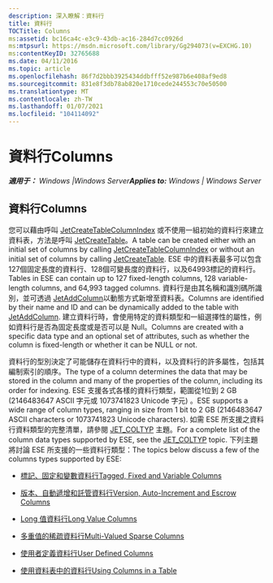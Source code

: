 ```yaml
---
description: 深入瞭解：資料行
title: 資料行
TOCTitle: Columns
ms:assetid: bc16ca4c-e3c9-43db-ac16-284d7cc0926d
ms:mtpsurl: https://msdn.microsoft.com/library/Gg294073(v=EXCHG.10)
ms:contentKeyID: 32765688
ms.date: 04/11/2016
ms.topic: article
ms.openlocfilehash: 86f7d2bbb3925434ddbfff52e987b6e408af9ed8
ms.sourcegitcommit: 831e8f3db78ab820e1710cede244553c70e50500
ms.translationtype: MT
ms.contentlocale: zh-TW
ms.lasthandoff: 01/07/2021
ms.locfileid: "104114092"
---
```

# <a name="columns"></a><span data-ttu-id="261c2-103">資料行</span><span class="sxs-lookup"><span data-stu-id="261c2-103">Columns</span></span>


<span data-ttu-id="261c2-104">_**適用于：** Windows |Windows Server_</span><span class="sxs-lookup"><span data-stu-id="261c2-104">_**Applies to:** Windows | Windows Server_</span></span>

## <a name="columns"></a><span data-ttu-id="261c2-105">資料行</span><span class="sxs-lookup"><span data-stu-id="261c2-105">Columns</span></span>

<span data-ttu-id="261c2-106">您可以藉由呼叫 [JetCreateTableColumnIndex](./jetcreatetablecolumnindex-function.md) 或不使用一組初始的資料行來建立資料表，方法是呼叫 [JetCreateTable](./jetcreatetable-function.md)。</span><span class="sxs-lookup"><span data-stu-id="261c2-106">A table can be created either with an initial set of columns by calling [JetCreateTableColumnIndex](./jetcreatetablecolumnindex-function.md) or without an initial set of columns by calling [JetCreateTable](./jetcreatetable-function.md).</span></span> <span data-ttu-id="261c2-107">ESE 中的資料表最多可以包含127個固定長度的資料行、128個可變長度的資料行，以及64993標記的資料行。</span><span class="sxs-lookup"><span data-stu-id="261c2-107">Tables in ESE can contain up to 127 fixed-length columns, 128 variable-length columns, and 64,993 tagged columns.</span></span> <span data-ttu-id="261c2-108">資料行是由其名稱和識別碼所識別，並可透過 [JetAddColumn](./jetaddcolumn-function.md)以動態方式新增至資料表。</span><span class="sxs-lookup"><span data-stu-id="261c2-108">Columns are identified by their name and ID and can be dynamically added to the table with [JetAddColumn](./jetaddcolumn-function.md).</span></span> <span data-ttu-id="261c2-109">建立資料行時，會使用特定的資料類型和一組選擇性的屬性，例如資料行是否為固定長度或是否可以是 Null。</span><span class="sxs-lookup"><span data-stu-id="261c2-109">Columns are created with a specific data type and an optional set of attributes, such as whether the column is fixed-length or whether it can be NULL or not.</span></span>

<span data-ttu-id="261c2-110">資料行的型別決定了可能儲存在資料行中的資料，以及資料行的許多屬性，包括其編制索引的順序。</span><span class="sxs-lookup"><span data-stu-id="261c2-110">The type of a column determines the data that may be stored in the column and many of the properties of the column, including its order for indexing.</span></span> <span data-ttu-id="261c2-111">ESE 支援各式各樣的資料行類型，範圍從1位到 2 GB (2146483647 ASCII 字元或 1073741823 Unicode 字元) 。</span><span class="sxs-lookup"><span data-stu-id="261c2-111">ESE supports a wide range of column types, ranging in size from 1 bit to 2 GB (2146483647 ASCII characters or 1073741823 Unicode characters).</span></span> <span data-ttu-id="261c2-112">如需 ESE 所支援之資料行資料類型的完整清單，請參閱 [JET_COLTYP](./jet-coltyp.md) 主題。</span><span class="sxs-lookup"><span data-stu-id="261c2-112">For a complete list of the column data types supported by ESE, see the [JET_COLTYP](./jet-coltyp.md) topic.</span></span> <span data-ttu-id="261c2-113">下列主題將討論 ESE 所支援的一些資料行類型：</span><span class="sxs-lookup"><span data-stu-id="261c2-113">The topics below discuss a few of the columns types supported by ESE:</span></span>

  - [<span data-ttu-id="261c2-114">標記、固定和變數資料行</span><span class="sxs-lookup"><span data-stu-id="261c2-114">Tagged, Fixed and Variable Columns</span></span>](./tagged-fixed-and-variable-columns.md)

  - [<span data-ttu-id="261c2-115">版本、自動遞增和託管資料行</span><span class="sxs-lookup"><span data-stu-id="261c2-115">Version, Auto-Increment and Escrow Columns</span></span>](./version-auto-increment-and-escrow-columns.md)

  - [<span data-ttu-id="261c2-116">Long 值資料行</span><span class="sxs-lookup"><span data-stu-id="261c2-116">Long Value Columns</span></span>](./long-value-columns.md)

  - [<span data-ttu-id="261c2-117">多重值的稀疏資料行</span><span class="sxs-lookup"><span data-stu-id="261c2-117">Multi-Valued Sparse Columns</span></span>](./multi-valued-sparse-columns.md)

  - [<span data-ttu-id="261c2-118">使用者定義資料行</span><span class="sxs-lookup"><span data-stu-id="261c2-118">User Defined Columns</span></span>](./user-defined-columns.md)

  - [<span data-ttu-id="261c2-119">使用資料表中的資料行</span><span class="sxs-lookup"><span data-stu-id="261c2-119">Using Columns in a Table</span></span>](./using-columns-in-a-table.md)
